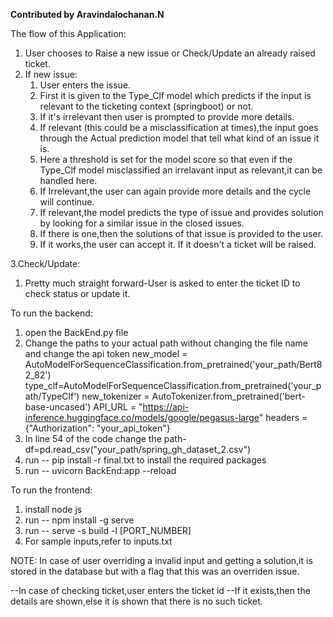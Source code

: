 **Contributed by Aravindalochanan.N**

The flow of this Application:
1. User chooses to Raise a new issue or Check/Update an already raised ticket.
2. If new issue:
    1. User enters the issue.
    2.  First it is given to the Type_Clf model which predicts if the input is relevant to the ticketing context (springboot) or not.
    3.  If it's irrelevant then user is prompted to provide more details.
    4.  If relevant (this could be a misclassification at times),the input goes through the Actual prediction model that tell what kind of an issue it is.
    5.  Here a threshold is set for the model score so that even if the Type_Clf model misclassified an irrelavant input as relevant,it can be handled here.
    6.  If Irrelevant,the user can again provide more details and the cycle will continue.
    7.   If relevant,the model predicts the type of issue and provides solution by looking for a similar issue in the closed issues.
    8.   If there is one,then the solutions of that issue is provided to the user.
    9.   If it works,the user can accept it. If it doesn't a ticket will be raised.


                                                                                                
3.Check/Update:
 1. Pretty much straight forward-User is asked to enter the ticket ID to check status or update it.
 

 
 
  
 
  


To run the backend:

1. open the BackEnd.py file
2. Change the paths to your actual path without changing the file name and change the api token
   new_model = AutoModelForSequenceClassification.from_pretrained('your_path/Bert82_82')
   type_clf=AutoModelForSequenceClassification.from_pretrained('your_path/TypeClf')
   new_tokenizer = AutoTokenizer.from_pretrained('bert-base-uncased')
   API_URL = "https://api-inference.huggingface.co/models/google/pegasus-large"
   headers = {"Authorization": "your_api_token"}
3. In line 54 of the code change the path- df=pd.read_csv("your_path/spring_gh_dataset_2.csv")
4. run -- pip install -r final.txt to install the required packages
5. run -- uvicorn BackEnd:app --reload

To run the frontend:


1. install node js
2. run -- npm install -g serve
3. run -- serve -s build -l [PORT_NUMBER]
4. For sample inputs,refer to inputs.txt


 NOTE: In case of user overriding a invalid input and getting a solution,it is stored in the database but with a flag that this was an overriden issue. 
 
 --In case of checking ticket,user enters the ticket id
 --If it exists,then the details are shown,else it is shown that there is no such ticket.
